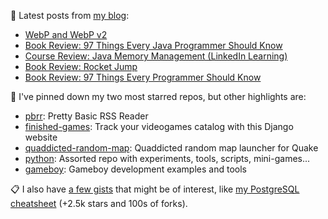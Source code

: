 📝 Latest posts from [my blog](https://blog.kartones.net/):

<!--START_SECTION:blogposts-->
* [WebP and WebP v2](https:&#x2F;&#x2F;blog.kartones.net&#x2F;post&#x2F;webp-and-webp-v2&#x2F;)
* [Book Review: 97 Things Every Java Programmer Should Know](https:&#x2F;&#x2F;blog.kartones.net&#x2F;post&#x2F;book-review-97-things-every-java-programmer-should-know&#x2F;)
* [Course Review: Java Memory Management (LinkedIn Learning)](https:&#x2F;&#x2F;blog.kartones.net&#x2F;post&#x2F;course-review-java-memory-management-linkedin-learning&#x2F;)
* [Book Review: Rocket Jump](https:&#x2F;&#x2F;blog.kartones.net&#x2F;post&#x2F;book-review-rocket-jump&#x2F;)
* [Book Review: 97 Things Every Programmer Should Know](https:&#x2F;&#x2F;blog.kartones.net&#x2F;post&#x2F;book-review-97-things-every-programmer-should-know&#x2F;)
<!--END_SECTION:blogposts-->

🤖 I've pinned down my two most starred repos, but other highlights are:
* [pbrr](https://github.com/Kartones/pbrr): Pretty Basic RSS Reader
* [finished-games](https://github.com/Kartones/finished-games): Track your videogames catalog with this Django website
* [quaddicted-random-map](https://github.com/Kartones/quaddicted-random-map): Quaddicted random map launcher for Quake
* [python](https://github.com/Kartones/python): Assorted repo with experiments, tools, scripts, mini-games...
* [gameboy](https://github.com/Kartones/gameboy): Gameboy development examples and tools



📋 I also have [a few gists](https://gist.github.com/Kartones?direction=desc&sort=updated) that might be of interest, like [my PostgreSQL cheatsheet](https://gist.github.com/Kartones/dd3ff5ec5ea238d4c546) (+2.5k stars and 100s of forks).

<!--
<img src="matrix-effect.svg" width="100%" height="128">
-->
